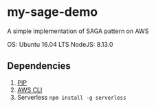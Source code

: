 # my-sage-demo
A simple implementation of SAGA pattern on AWS

OS: Ubuntu 16.04 LTS
NodeJS: 8.13.0

## Dependencies
1. [PIP](https://www.liquidweb.com/kb/how-to-install-pip-on-ubuntu-16-04-lts/)  
2. [AWS CLI](https://docs.aws.amazon.com/cli/latest/userguide/installing.html)  
3. Serverless ```npm install -g serverless``` 
